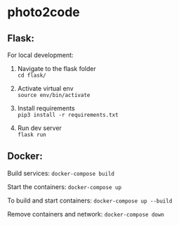 # photo2code


## Flask:  
For local development:
1) Navigate to the flask folder  
`cd flask/`    

2) Activate virtual env  
`source env/bin/activate`  

3) Install requirements  
`pip3 install -r requirements.txt`

4) Run dev server  
`flask run`  

## Docker:  
Build services:
`docker-compose build`

Start the containers:
`docker-compose up`

To build and start containers:
`docker-compose up --build`

Remove containers and network:
 `docker-compose down`
